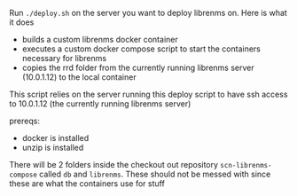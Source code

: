 Run `./deploy.sh` on the server you want to deploy librenms on. Here is what it does
- builds a custom librenms docker container
- executes a custom docker compose script to start the containers necessary for librenms
- copies the rrd folder from the currently running librenms server (10.0.1.12) to the local container

This script relies on the server running this deploy script to have ssh access to 10.0.1.12 (the currently running librenms server)

prereqs:
- docker is installed
- unzip is installed

There will be 2 folders inside the checkout out repository `scn-librenms-compose` called `db` and `librenms`. These should not be messed with since these are what the containers use for stuff

